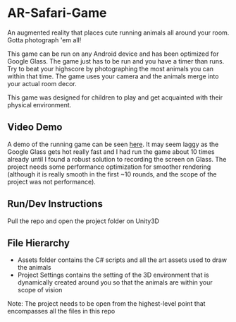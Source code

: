 # AR-Safari-Game
An augmented reality that places cute running animals all around your room. Gotta photograph 'em all!

This game can be run on any Android device and has been optimized for Google Glass. The game just has to be run and you have a timer than runs. Try to beat your highscore by photographing the most animals you can within that time. The game uses your camera and the animals merge into your actual room decor.

This game was designed for children to play and get acquainted with their physical environment.

## Video Demo
A demo of the running game can be seen [here](videoName.mp4). It may seem laggy as the Google Glass gets hot really fast and I had run the game about 10 times already until I found a robust solution to recording the screen on Glass. The project needs some performance optimization for smoother rendering (although it is really smooth in the first ~10 rounds, and the scope of the project was not performance).

## Run/Dev Instructions
Pull the repo and open the project folder on Unity3D

## File Hierarchy
* Assets folder contains the C# scripts and all the art assets used to draw the animals
* Project Settings contains the setting of the 3D environment that is dynamically created around you so that the animals are within your scope of vision

Note: The project needs to be open from the highest-level point that encompasses all the files in this repo

